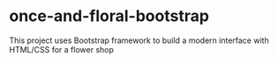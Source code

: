 # once-and-floral-bootstrap
This project uses Bootstrap framework to build a modern interface with HTML/CSS for a flower shop
